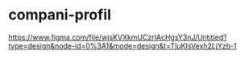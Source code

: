 # compani-profil

https://www.figma.com/file/wjsKVXkmUCzrIAcHgsY3nJ/Untitled?type=design&node-id=0%3A1&mode=design&t=TIuKIsVexh2LjYzb-1
